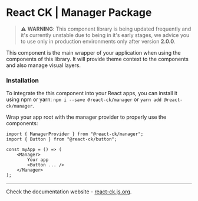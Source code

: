 # React CK | Manager Package

> :warning: **WARNING**: This component library is being updated frequently and it's currently unstable due to being in it's early stages, we advice you to use only in production environments only after version **2.0.0**.

This component is the main wrapper of your application when using the components of this library. It will provide theme context to the components and also manage visual layers.

### Installation 

To integrate the this component into your React apps, you can install it using npm or yarn: `npm i --save @react-ck/manager` or `yarn add @react-ck/manager`.

Wrap your app root with the manager provider to properly use the components:

```tsx
import { ManagerProvider } from "@react-ck/manager";
import { Button } from "@react-ck/button";

const myApp = () => (
    <Manager>
        Your app
        <Button ... />
    </Manager>
);
```

<!-- storybook-ignore -->

---

Check the documentation website - [react-ck.js.org](https://react-ck.js.org).